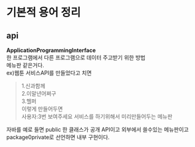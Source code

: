 # 기본적 용어 정리 
## api
**ApplicationProgrammingInterface**  
한 프로그램에서 다른 프로그램으로 데이터 주고받기 위한 방법  
메뉴판 같은거다.  
ex)웹툰 서비스API를 만들었다고 치면
>1.신과함께  
>2.이말년어쩌구  
>3.헬퍼  
>이렇게 만들어두면  
>사용자:3번 보여주세요
서비스를 하기위해서 미리만들어두는 메뉴판

자바를 예로 들면 
public  한 클래스가 공개 API이고 외부에서 쓸수있는 메뉴판이고 package0private로 선언하면 내부 구현이다.